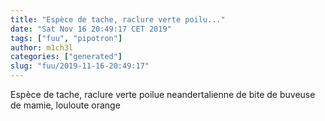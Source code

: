 ```yaml
---
title: "Espèce de tache, raclure verte poilu..."
date: "Sat Nov 16 20:49:17 CET 2019"
tags: ["fuu", "pipotron"]
author: m1ch3l
categories: ["generated"]
slug: "fuu/2019-11-16-20:49:17"
---
```


Espèce de tache, raclure verte poilue neandertalienne de bite de buveuse de mamie, louloute orange
